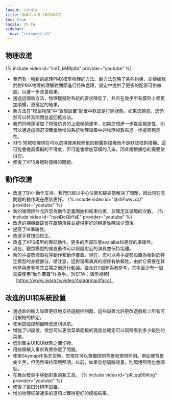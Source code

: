 ```yaml
---
layout: single
title: 版本1.4.6 2023年7月
toc: true
locale: zh-TW
sidebar:
  nav: "releases-zh"
---
```


## 物理改進
{% include video id="limT_kMRp8s" provider="youtube" %}
* 我們有一種新的處理PMX模型物理的方法。新方法忽略了某些約束，並根據我們對PMX物理的理解對關節進行特殊處理。設定中提供了更多的配置可供微調，以進一步改善結果。
* 通過這個新方法，物理模擬對系統的要求降低了，并且在幾乎所有模型上都更加順暢，更穩定的結果。
* 新方法在“模型物理”中“實驗設置”配置中默認是打開狀態。如果您願意，您仍然可以將其關閉並返回舊方法。
* 我們同時還增加了物理仿真的上限幀幀速率，如果您想進一步提高穩定性，則可以通過這個選項簡單地增加系統物理設置中的物理幀數來進一步提高穩定性。
* XPS 短裙物理現在可以選擇使用較簡單的膠囊對撞機而不是默認框對撞機。這可能會提高模擬的平滑度，但可能會增加穿模的几率，因此請根據您的需要使用它。
* 修復了XPS身體對撞機的問題。


## 動作改進
* 改進了BVH動作支持。我們已經以中心位置和腳姿勢解決了問題，因此現在有問題的動作現在應該更好。
{% include video id="IjtxhFwwLqU" provider="youtube" %}
* 新的循環控件允許您為動作定義開始和結束位置，並確定其循環的次數。
{% include video id="nyeiDoQbYaE" provider="youtube" %}
* 改進的相機跟踪會在跟隨演員並提供更好的穩定性時減少滯後。
* 提高了IK準確性。
* 改進手臂扭曲校正。
* 改進了XPS模型的面部動作。更多的面部形態avaialbe和更好的準確性。
* 現在，觀眾模型的閒置動作可以跟隨附近的演員並保持距離。
* 新的手姿勢控製程序動作和動作覆蓋。現在，您可以將手姿勢設置為相對於特定模型的身體部分。請注意，這對現場演員的順序有依賴性。由於它需要在其他參與者參考其立場之前進行動議。要允許2個參與者參考，其中至少有一個需要使用“動作覆蓋”作為手。[NSFW：演示視頻]（https://www.iwara.tv/video/4sraqrmai4faco）

## 改進的UI和系統設置
* 通過新的輸入設置更好地支持遊戲控制器，這些設置允許更改遊戲板上所有可用按鈕的綁定。
* 使用遊戲控制器時改進UI導航。
* 增強了UI設置，使您可以更改菜單面板的寬度並確定可以同時看到多少級別的菜單。
* 低剖面主UI和UI狀態之間切換。
* 用按鈕輸入重新負責修復了問題。
* 使用Skymap作為天空時，您現在可以單獨控制背景和環境照明。例如使背景完全黑，但仍然保持環境照明。以前，如果您想調暗背景，則環境照明也會調低。
* 在舞台模型中移動對象的新工具。
{% include video id="pR_qq99iKxg" provider="youtube" %}
* 修復了窗口分辨率設置。
* 增加物理框架速率的選項以獲得更好的模擬結果。